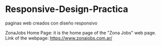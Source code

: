 # Responsive-Design-Practica
paginas web creados con diseño responsivo

ZonaJobs Home Page: it is the home page of the "Zona Jobs" web page. Link of the webpage: https://www.zonajobs.com.ar/ 
